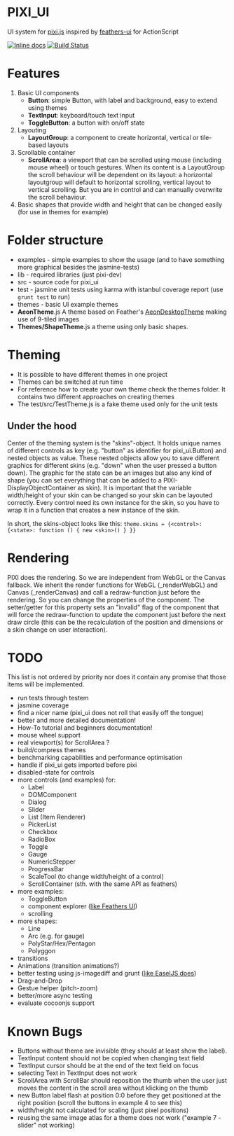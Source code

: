 PIXI_UI
===========

UI system for [pixi.js](http://pixijs.com) inspired by [feathers-ui](http://feathersui.com) for ActionScript

[![Inline docs](http://inch-ci.org/github/brean/pixi_ui.svg?branch=master)](http://inch-ci.org/github/brean/pixi_ui)
[![Build Status](https://travis-ci.org/brean/pixi_ui.svg?branch=master)](https://travis-ci.org/brean/pixi_ui)

Features
========

 1. Basic UI components
     - **Button**: simple Button, with label and background, easy to extend using themes
     - **TextInput**: keyboard/touch text input
     - **ToggleButton**: a button with on/off state
 1. Layouting
     - **LayoutGroup**: a component to create horizontal, vertical or tile-based layouts
 1. Scrollable container
     - **ScrollArea**: a viewport that can be scrolled using mouse (including mouse wheel) or touch gestures.  When its content is a LayoutGroup the scroll behaviour will be dependent on its layout: a horizontal layoutgroup will default to horizontal scrolling, vertical layout to vertical scrolling.  But you are in control and can manually overwrite the scroll behaviour.
 1. Basic shapes that provide width and height that can be changed easily (for use in themes for example)


Folder structure
================

 - examples - simple examples to show the usage (and to have something more graphical besides the jasmine-tests)
 - lib - required libraries (just pixi-dev)
 - src - source code for pixi_ui
 - test - jasmine unit tests using karma with istanbul coverage report (use `grunt test` to run)
 - themes - basic UI example themes
  - **AeonTheme**.js A theme based on Feather's [AeonDesktopTheme](https://github.com/joshtynjala/feathers/tree/master/themes/AeonDesktopTheme) making use of 9-tiled images
  - **Themes/ShapeTheme**.js a theme using only basic shapes.


Theming
=======

 - It is possible to have different themes in one project
 - Themes can be switched at run time
 - For reference how to create your own theme check the themes folder.  It contains two different approaches on creating themes
 - The test/src/TestTheme.js is a fake theme used only for the unit tests

Under the hood
--------------
Center of the theming system is the "skins"-object. It holds unique names of different controls as key (e.g. "button" as identifier for pixi_ui.Button) and nested objects as value. These nested objects allow you to save different graphics for different skins (e.g. "down" when the user pressed a button down). The graphic for the state can be an images but also any kind of shape (you can set everything that can be added to a PIXI-DisplayObjectContainer as skin).
It is important that the variable width/height of your skin can be changed so your skin can be layouted correctly.
Every control need its own instance for the skin, so you have to wrap it in a function that creates a new instance of the skin.

In short, the skins-object looks like this:
`theme.skins = {<control>: {<state>: function () { new <skin>() } }}`

Rendering
=========
PIXI does the rendering. So we are independent from WebGL or the Canvas fallback.
We inherit the render functions for WebGL (_renderWebGL) and Canvas (_renderCanvas) and call a redraw-function just before the rendering.
So you can change the properties of the component. The setter/getter for this property sets an "invalid" flag of the component that will force the redraw-function to update the component just before the next draw circle (this can be the recalculation of the position and dimensions or a skin change on user interaction).

TODO
======
This list is not ordered by priority nor does it contain any promise that those items will be implemented.

 - run tests through testem
 - jasmine coverage
 - find a nicer name (pixi_ui does not roll that easily off the tongue)
 - better and more detailed documentation!
 - How-To tutorial and beginners documentation!
 - mouse wheel support
 - real viewport(s) for ScrollArea ?
 - build/compress themes
 - benchmarking capabilities and performance optimisation
 - handle if pixi_ui gets imported before pixi
 - disabled-state for controls
 - more controls (and examples) for:
   - Label
   - DOMComponent
   - Dialog
   - Slider
   - List (Item Renderer)
   - PickerList
   - Checkbox
   - RadioBox
   - Toggle
   - Gauge
   - NumericStepper
   - ProgressBar
   - ScaleTool (to change width/height of a control)
   - ScrollContainer (sth. with the same API as feathers)
 - more examples:
   - ToggleButton
   - component explorer ([like Feathers UI](http://feathersui.com/examples/components-explorer/))
   - scrolling
 - more shapes:
   - Line
   - Arc (e.g. for gauge)
   - PolyStar/Hex/Pentagon
   - Polyggon
 - transitions
 - Animations (transition animations?)
 - better testing using js-imagediff and grunt ([like EaselJS does](http://blog.createjs.com/unit-tests-in-easeljs-preloadjs/))
 - Drag-and-Drop
 - Gestue helper (pitch-zoom)
 - better/more async testing
 - evaluate cocoonjs support

Known Bugs
==========
 - Buttons without theme are invisible (they should at least show the label).
 - TextInput content should not be copied when changing text field
 - TextInput cursor should be at the end of the text field on focus
 - selecting Text in TextInput does not work
 - ScrollArea with ScrollBar should reposition the thumb when the user just moves the content in the scroll area without klicking on the thumb
 - new Button label flash at position 0:0 before they get positioned at the right position (scroll the buttons in example 4 to see this)
 - width/height not calculated for scaling (just pixel positions)
 - reusing the same image atlas for a theme does not work ("example 7 - slider" not working)